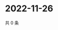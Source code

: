 # 2022-11-26

共 0 条

<!-- BEGIN WEIBO -->
<!-- 最后更新时间 Sat Nov 26 2022 09:11:56 GMT+0800 (China Standard Time) -->

<!-- END WEIBO -->
